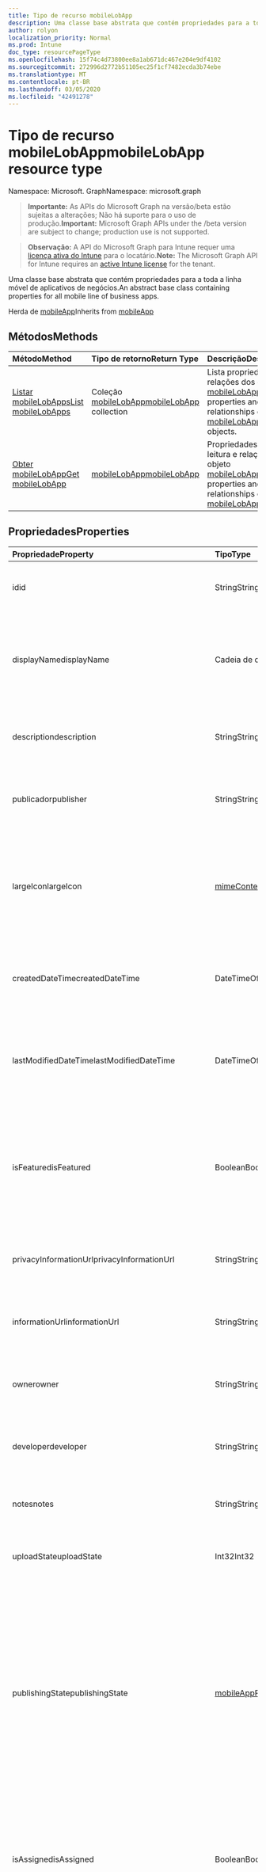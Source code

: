```yaml
---
title: Tipo de recurso mobileLobApp
description: Uma classe base abstrata que contém propriedades para a toda a linha móvel de aplicativos de negócios.
author: rolyon
localization_priority: Normal
ms.prod: Intune
doc_type: resourcePageType
ms.openlocfilehash: 15f74c4d73800ee8a1ab671dc467e204e9df4102
ms.sourcegitcommit: 272996d2772b51105ec25f1cf7482ecda3b74ebe
ms.translationtype: MT
ms.contentlocale: pt-BR
ms.lasthandoff: 03/05/2020
ms.locfileid: "42491278"
---
```

# <a name="mobilelobapp-resource-type"></a><span data-ttu-id="e82b9-103">Tipo de recurso mobileLobApp</span><span class="sxs-lookup"><span data-stu-id="e82b9-103">mobileLobApp resource type</span></span>

<span data-ttu-id="e82b9-104">Namespace: Microsoft. Graph</span><span class="sxs-lookup"><span data-stu-id="e82b9-104">Namespace: microsoft.graph</span></span>

> <span data-ttu-id="e82b9-105">**Importante:** As APIs do Microsoft Graph na versão/beta estão sujeitas a alterações; Não há suporte para o uso de produção.</span><span class="sxs-lookup"><span data-stu-id="e82b9-105">**Important:** Microsoft Graph APIs under the /beta version are subject to change; production use is not supported.</span></span>

> <span data-ttu-id="e82b9-106">**Observação:** A API do Microsoft Graph para Intune requer uma [licença ativa do Intune](https://go.microsoft.com/fwlink/?linkid=839381) para o locatário.</span><span class="sxs-lookup"><span data-stu-id="e82b9-106">**Note:** The Microsoft Graph API for Intune requires an [active Intune license](https://go.microsoft.com/fwlink/?linkid=839381) for the tenant.</span></span>

<span data-ttu-id="e82b9-107">Uma classe base abstrata que contém propriedades para a toda a linha móvel de aplicativos de negócios.</span><span class="sxs-lookup"><span data-stu-id="e82b9-107">An abstract base class containing properties for all mobile line of business apps.</span></span>


<span data-ttu-id="e82b9-108">Herda de [mobileApp](../resources/intune-shared-mobileapp.md)</span><span class="sxs-lookup"><span data-stu-id="e82b9-108">Inherits from [mobileApp](../resources/intune-shared-mobileapp.md)</span></span>

## <a name="methods"></a><span data-ttu-id="e82b9-109">Métodos</span><span class="sxs-lookup"><span data-stu-id="e82b9-109">Methods</span></span>
|<span data-ttu-id="e82b9-110">Método</span><span class="sxs-lookup"><span data-stu-id="e82b9-110">Method</span></span>|<span data-ttu-id="e82b9-111">Tipo de retorno</span><span class="sxs-lookup"><span data-stu-id="e82b9-111">Return Type</span></span>|<span data-ttu-id="e82b9-112">Descrição</span><span class="sxs-lookup"><span data-stu-id="e82b9-112">Description</span></span>|
|:---|:---|:---|
|[<span data-ttu-id="e82b9-113">Listar mobileLobApps</span><span class="sxs-lookup"><span data-stu-id="e82b9-113">List mobileLobApps</span></span>](../api/intune-apps-mobilelobapp-list.md)|<span data-ttu-id="e82b9-114">Coleção [mobileLobApp](../resources/intune-apps-mobilelobapp.md)</span><span class="sxs-lookup"><span data-stu-id="e82b9-114">[mobileLobApp](../resources/intune-apps-mobilelobapp.md) collection</span></span>|<span data-ttu-id="e82b9-115">Lista propriedades e relações dos objetos [mobileLobApp](../resources/intune-apps-mobilelobapp.md).</span><span class="sxs-lookup"><span data-stu-id="e82b9-115">List properties and relationships of the [mobileLobApp](../resources/intune-apps-mobilelobapp.md) objects.</span></span>|
|[<span data-ttu-id="e82b9-116">Obter mobileLobApp</span><span class="sxs-lookup"><span data-stu-id="e82b9-116">Get mobileLobApp</span></span>](../api/intune-apps-mobilelobapp-get.md)|[<span data-ttu-id="e82b9-117">mobileLobApp</span><span class="sxs-lookup"><span data-stu-id="e82b9-117">mobileLobApp</span></span>](../resources/intune-apps-mobilelobapp.md)|<span data-ttu-id="e82b9-118">Propriedades de leitura e relações do objeto [mobileLobApp](../resources/intune-apps-mobilelobapp.md).</span><span class="sxs-lookup"><span data-stu-id="e82b9-118">Read properties and relationships of the [mobileLobApp](../resources/intune-apps-mobilelobapp.md) object.</span></span>|

## <a name="properties"></a><span data-ttu-id="e82b9-119">Propriedades</span><span class="sxs-lookup"><span data-stu-id="e82b9-119">Properties</span></span>
|<span data-ttu-id="e82b9-120">Propriedade</span><span class="sxs-lookup"><span data-stu-id="e82b9-120">Property</span></span>|<span data-ttu-id="e82b9-121">Tipo</span><span class="sxs-lookup"><span data-stu-id="e82b9-121">Type</span></span>|<span data-ttu-id="e82b9-122">Descrição</span><span class="sxs-lookup"><span data-stu-id="e82b9-122">Description</span></span>|
|:---|:---|:---|
|<span data-ttu-id="e82b9-123">id</span><span class="sxs-lookup"><span data-stu-id="e82b9-123">id</span></span>|<span data-ttu-id="e82b9-124">String</span><span class="sxs-lookup"><span data-stu-id="e82b9-124">String</span></span>|<span data-ttu-id="e82b9-125">Chave da entidade.</span><span class="sxs-lookup"><span data-stu-id="e82b9-125">Key of the entity.</span></span> <span data-ttu-id="e82b9-126">Herdado de [mobileApp](../resources/intune-shared-mobileapp.md)</span><span class="sxs-lookup"><span data-stu-id="e82b9-126">Inherited from [mobileApp](../resources/intune-shared-mobileapp.md)</span></span>|
|<span data-ttu-id="e82b9-127">displayName</span><span class="sxs-lookup"><span data-stu-id="e82b9-127">displayName</span></span>|<span data-ttu-id="e82b9-128">Cadeia de caracteres</span><span class="sxs-lookup"><span data-stu-id="e82b9-128">String</span></span>|<span data-ttu-id="e82b9-129">O título do aplicativo importado ou definido pelo administrador.</span><span class="sxs-lookup"><span data-stu-id="e82b9-129">The admin provided or imported title of the app.</span></span> <span data-ttu-id="e82b9-130">Herdado de [mobileApp](../resources/intune-shared-mobileapp.md)</span><span class="sxs-lookup"><span data-stu-id="e82b9-130">Inherited from [mobileApp](../resources/intune-shared-mobileapp.md)</span></span>|
|<span data-ttu-id="e82b9-131">description</span><span class="sxs-lookup"><span data-stu-id="e82b9-131">description</span></span>|<span data-ttu-id="e82b9-132">String</span><span class="sxs-lookup"><span data-stu-id="e82b9-132">String</span></span>|<span data-ttu-id="e82b9-133">A descrição do aplicativo.</span><span class="sxs-lookup"><span data-stu-id="e82b9-133">The description of the app.</span></span> <span data-ttu-id="e82b9-134">Herdado de [mobileApp](../resources/intune-shared-mobileapp.md)</span><span class="sxs-lookup"><span data-stu-id="e82b9-134">Inherited from [mobileApp](../resources/intune-shared-mobileapp.md)</span></span>|
|<span data-ttu-id="e82b9-135">publicador</span><span class="sxs-lookup"><span data-stu-id="e82b9-135">publisher</span></span>|<span data-ttu-id="e82b9-136">String</span><span class="sxs-lookup"><span data-stu-id="e82b9-136">String</span></span>|<span data-ttu-id="e82b9-137">O publicador do aplicativo.</span><span class="sxs-lookup"><span data-stu-id="e82b9-137">The publisher of the app.</span></span> <span data-ttu-id="e82b9-138">Herdado de [mobileApp](../resources/intune-shared-mobileapp.md)</span><span class="sxs-lookup"><span data-stu-id="e82b9-138">Inherited from [mobileApp](../resources/intune-shared-mobileapp.md)</span></span>|
|<span data-ttu-id="e82b9-139">largeIcon</span><span class="sxs-lookup"><span data-stu-id="e82b9-139">largeIcon</span></span>|[<span data-ttu-id="e82b9-140">mimeContent</span><span class="sxs-lookup"><span data-stu-id="e82b9-140">mimeContent</span></span>](../resources/intune-shared-mimecontent.md)|<span data-ttu-id="e82b9-141">O ícone grande, a ser exibido nos detalhes do aplicativo e usado para o carregamento do ícone.</span><span class="sxs-lookup"><span data-stu-id="e82b9-141">The large icon, to be displayed in the app details and used for upload of the icon.</span></span> <span data-ttu-id="e82b9-142">Herdado de [mobileApp](../resources/intune-shared-mobileapp.md)</span><span class="sxs-lookup"><span data-stu-id="e82b9-142">Inherited from [mobileApp](../resources/intune-shared-mobileapp.md)</span></span>|
|<span data-ttu-id="e82b9-143">createdDateTime</span><span class="sxs-lookup"><span data-stu-id="e82b9-143">createdDateTime</span></span>|<span data-ttu-id="e82b9-144">DateTimeOffset</span><span class="sxs-lookup"><span data-stu-id="e82b9-144">DateTimeOffset</span></span>|<span data-ttu-id="e82b9-145">A data e a hora da criação do aplicativo.</span><span class="sxs-lookup"><span data-stu-id="e82b9-145">The date and time the app was created.</span></span> <span data-ttu-id="e82b9-146">Herdado de [mobileApp](../resources/intune-shared-mobileapp.md)</span><span class="sxs-lookup"><span data-stu-id="e82b9-146">Inherited from [mobileApp](../resources/intune-shared-mobileapp.md)</span></span>|
|<span data-ttu-id="e82b9-147">lastModifiedDateTime</span><span class="sxs-lookup"><span data-stu-id="e82b9-147">lastModifiedDateTime</span></span>|<span data-ttu-id="e82b9-148">DateTimeOffset</span><span class="sxs-lookup"><span data-stu-id="e82b9-148">DateTimeOffset</span></span>|<span data-ttu-id="e82b9-149">A data e a hora que o aplicativo foi modificado pela última vez.</span><span class="sxs-lookup"><span data-stu-id="e82b9-149">The date and time the app was last modified.</span></span> <span data-ttu-id="e82b9-150">Herdado de [mobileApp](../resources/intune-shared-mobileapp.md)</span><span class="sxs-lookup"><span data-stu-id="e82b9-150">Inherited from [mobileApp](../resources/intune-shared-mobileapp.md)</span></span>|
|<span data-ttu-id="e82b9-151">isFeatured</span><span class="sxs-lookup"><span data-stu-id="e82b9-151">isFeatured</span></span>|<span data-ttu-id="e82b9-152">Boolean</span><span class="sxs-lookup"><span data-stu-id="e82b9-152">Boolean</span></span>|<span data-ttu-id="e82b9-153">O valor que indica se o aplicativo está marcado como em destaque pelo administrador. Herdado de [mobileApp](../resources/intune-shared-mobileapp.md)</span><span class="sxs-lookup"><span data-stu-id="e82b9-153">The value indicating whether the app is marked as featured by the admin. Inherited from [mobileApp](../resources/intune-shared-mobileapp.md)</span></span>|
|<span data-ttu-id="e82b9-154">privacyInformationUrl</span><span class="sxs-lookup"><span data-stu-id="e82b9-154">privacyInformationUrl</span></span>|<span data-ttu-id="e82b9-155">String</span><span class="sxs-lookup"><span data-stu-id="e82b9-155">String</span></span>|<span data-ttu-id="e82b9-156">A URL da declaração de privacidade.</span><span class="sxs-lookup"><span data-stu-id="e82b9-156">The privacy statement Url.</span></span> <span data-ttu-id="e82b9-157">Herdado de [mobileApp](../resources/intune-shared-mobileapp.md)</span><span class="sxs-lookup"><span data-stu-id="e82b9-157">Inherited from [mobileApp](../resources/intune-shared-mobileapp.md)</span></span>|
|<span data-ttu-id="e82b9-158">informationUrl</span><span class="sxs-lookup"><span data-stu-id="e82b9-158">informationUrl</span></span>|<span data-ttu-id="e82b9-159">String</span><span class="sxs-lookup"><span data-stu-id="e82b9-159">String</span></span>|<span data-ttu-id="e82b9-160">A URL de informações adicionais.</span><span class="sxs-lookup"><span data-stu-id="e82b9-160">The more information Url.</span></span> <span data-ttu-id="e82b9-161">Herdado de [mobileApp](../resources/intune-shared-mobileapp.md)</span><span class="sxs-lookup"><span data-stu-id="e82b9-161">Inherited from [mobileApp](../resources/intune-shared-mobileapp.md)</span></span>|
|<span data-ttu-id="e82b9-162">owner</span><span class="sxs-lookup"><span data-stu-id="e82b9-162">owner</span></span>|<span data-ttu-id="e82b9-163">String</span><span class="sxs-lookup"><span data-stu-id="e82b9-163">String</span></span>|<span data-ttu-id="e82b9-164">O proprietário do conteúdo.</span><span class="sxs-lookup"><span data-stu-id="e82b9-164">The owner of the app.</span></span> <span data-ttu-id="e82b9-165">Herdado de [mobileApp](../resources/intune-shared-mobileapp.md)</span><span class="sxs-lookup"><span data-stu-id="e82b9-165">Inherited from [mobileApp](../resources/intune-shared-mobileapp.md)</span></span>|
|<span data-ttu-id="e82b9-166">developer</span><span class="sxs-lookup"><span data-stu-id="e82b9-166">developer</span></span>|<span data-ttu-id="e82b9-167">String</span><span class="sxs-lookup"><span data-stu-id="e82b9-167">String</span></span>|<span data-ttu-id="e82b9-168">O desenvolvedor do aplicativo.</span><span class="sxs-lookup"><span data-stu-id="e82b9-168">The developer of the app.</span></span> <span data-ttu-id="e82b9-169">Herdado de [mobileApp](../resources/intune-shared-mobileapp.md)</span><span class="sxs-lookup"><span data-stu-id="e82b9-169">Inherited from [mobileApp](../resources/intune-shared-mobileapp.md)</span></span>|
|<span data-ttu-id="e82b9-170">notes</span><span class="sxs-lookup"><span data-stu-id="e82b9-170">notes</span></span>|<span data-ttu-id="e82b9-171">String</span><span class="sxs-lookup"><span data-stu-id="e82b9-171">String</span></span>|<span data-ttu-id="e82b9-172">Anotações do aplicativo.</span><span class="sxs-lookup"><span data-stu-id="e82b9-172">Notes for the app.</span></span> <span data-ttu-id="e82b9-173">Herdada de [mobileApp](../resources/intune-shared-mobileapp.md)</span><span class="sxs-lookup"><span data-stu-id="e82b9-173">Inherited from [mobileApp](../resources/intune-shared-mobileapp.md)</span></span>|
|<span data-ttu-id="e82b9-174">uploadState</span><span class="sxs-lookup"><span data-stu-id="e82b9-174">uploadState</span></span>|<span data-ttu-id="e82b9-175">Int32</span><span class="sxs-lookup"><span data-stu-id="e82b9-175">Int32</span></span>|<span data-ttu-id="e82b9-176">O estado de upload.</span><span class="sxs-lookup"><span data-stu-id="e82b9-176">The upload state.</span></span> <span data-ttu-id="e82b9-177">Herdada de [mobileApp](../resources/intune-shared-mobileapp.md)</span><span class="sxs-lookup"><span data-stu-id="e82b9-177">Inherited from [mobileApp](../resources/intune-shared-mobileapp.md)</span></span>|
|<span data-ttu-id="e82b9-178">publishingState</span><span class="sxs-lookup"><span data-stu-id="e82b9-178">publishingState</span></span>|[<span data-ttu-id="e82b9-179">mobileAppPublishingState</span><span class="sxs-lookup"><span data-stu-id="e82b9-179">mobileAppPublishingState</span></span>](../resources/intune-apps-mobileapppublishingstate.md)|<span data-ttu-id="e82b9-180">O estado de publicação do aplicativo.</span><span class="sxs-lookup"><span data-stu-id="e82b9-180">The publishing state for the app.</span></span> <span data-ttu-id="e82b9-181">O aplicativo não pode ser assinado, a menos que ele seja publicado.</span><span class="sxs-lookup"><span data-stu-id="e82b9-181">The app cannot be assigned unless the app is published.</span></span> <span data-ttu-id="e82b9-182">Herdado de [mobileApp](../resources/intune-shared-mobileapp.md).</span><span class="sxs-lookup"><span data-stu-id="e82b9-182">Inherited from [mobileApp](../resources/intune-shared-mobileapp.md).</span></span> <span data-ttu-id="e82b9-183">Os valores possíveis são: `notPublished`, `processing`, `published`.</span><span class="sxs-lookup"><span data-stu-id="e82b9-183">Possible values are: `notPublished`, `processing`, `published`.</span></span>|
|<span data-ttu-id="e82b9-184">isAssigned</span><span class="sxs-lookup"><span data-stu-id="e82b9-184">isAssigned</span></span>|<span data-ttu-id="e82b9-185">Boolean</span><span class="sxs-lookup"><span data-stu-id="e82b9-185">Boolean</span></span>|<span data-ttu-id="e82b9-186">O valor que indica se o aplicativo é atribuído a pelo menos um grupo.</span><span class="sxs-lookup"><span data-stu-id="e82b9-186">The value indicating whether the app is assigned to at least one group.</span></span> <span data-ttu-id="e82b9-187">Herdado de [mobileApp](../resources/intune-shared-mobileapp.md)</span><span class="sxs-lookup"><span data-stu-id="e82b9-187">Inherited from [mobileApp](../resources/intune-shared-mobileapp.md)</span></span>|
|<span data-ttu-id="e82b9-188">roleScopeTagIds</span><span class="sxs-lookup"><span data-stu-id="e82b9-188">roleScopeTagIds</span></span>|<span data-ttu-id="e82b9-189">String collection</span><span class="sxs-lookup"><span data-stu-id="e82b9-189">String collection</span></span>|<span data-ttu-id="e82b9-190">Lista de IDs de marca de escopo para este aplicativo móvel.</span><span class="sxs-lookup"><span data-stu-id="e82b9-190">List of scope tag ids for this mobile app.</span></span> <span data-ttu-id="e82b9-191">Herdado de [mobileApp](../resources/intune-shared-mobileapp.md)</span><span class="sxs-lookup"><span data-stu-id="e82b9-191">Inherited from [mobileApp](../resources/intune-shared-mobileapp.md)</span></span>|
|<span data-ttu-id="e82b9-192">dependentAppCount</span><span class="sxs-lookup"><span data-stu-id="e82b9-192">dependentAppCount</span></span>|<span data-ttu-id="e82b9-193">Int32</span><span class="sxs-lookup"><span data-stu-id="e82b9-193">Int32</span></span>|<span data-ttu-id="e82b9-194">O número total de dependências do aplicativo filho.</span><span class="sxs-lookup"><span data-stu-id="e82b9-194">The total number of dependencies the child app has.</span></span> <span data-ttu-id="e82b9-195">Herdado de [mobileApp](../resources/intune-shared-mobileapp.md)</span><span class="sxs-lookup"><span data-stu-id="e82b9-195">Inherited from [mobileApp](../resources/intune-shared-mobileapp.md)</span></span>|
|<span data-ttu-id="e82b9-196">committedContentVersion</span><span class="sxs-lookup"><span data-stu-id="e82b9-196">committedContentVersion</span></span>|<span data-ttu-id="e82b9-197">String</span><span class="sxs-lookup"><span data-stu-id="e82b9-197">String</span></span>|<span data-ttu-id="e82b9-198">A versão do conteúdo interno confirmado.</span><span class="sxs-lookup"><span data-stu-id="e82b9-198">The internal committed content version.</span></span>|
|<span data-ttu-id="e82b9-199">fileName</span><span class="sxs-lookup"><span data-stu-id="e82b9-199">fileName</span></span>|<span data-ttu-id="e82b9-200">String</span><span class="sxs-lookup"><span data-stu-id="e82b9-200">String</span></span>|<span data-ttu-id="e82b9-201">O nome do arquivo do aplicativo Lob principal.</span><span class="sxs-lookup"><span data-stu-id="e82b9-201">The name of the main Lob application file.</span></span>|
|<span data-ttu-id="e82b9-202">size</span><span class="sxs-lookup"><span data-stu-id="e82b9-202">size</span></span>|<span data-ttu-id="e82b9-203">Int64</span><span class="sxs-lookup"><span data-stu-id="e82b9-203">Int64</span></span>|<span data-ttu-id="e82b9-204">O tamanho total, incluindo todos os arquivos carregados.</span><span class="sxs-lookup"><span data-stu-id="e82b9-204">The total size, including all uploaded files.</span></span>|

## <a name="relationships"></a><span data-ttu-id="e82b9-205">Relações</span><span class="sxs-lookup"><span data-stu-id="e82b9-205">Relationships</span></span>
|<span data-ttu-id="e82b9-206">Relação</span><span class="sxs-lookup"><span data-stu-id="e82b9-206">Relationship</span></span>|<span data-ttu-id="e82b9-207">Tipo</span><span class="sxs-lookup"><span data-stu-id="e82b9-207">Type</span></span>|<span data-ttu-id="e82b9-208">Descrição</span><span class="sxs-lookup"><span data-stu-id="e82b9-208">Description</span></span>|
|:---|:---|:---|
|<span data-ttu-id="e82b9-209">categories</span><span class="sxs-lookup"><span data-stu-id="e82b9-209">categories</span></span>|<span data-ttu-id="e82b9-210">Coleção [mobileAppCategory](../resources/intune-apps-mobileappcategory.md)</span><span class="sxs-lookup"><span data-stu-id="e82b9-210">[mobileAppCategory](../resources/intune-apps-mobileappcategory.md) collection</span></span>|<span data-ttu-id="e82b9-211">A lista de categorias para este aplicativo.</span><span class="sxs-lookup"><span data-stu-id="e82b9-211">The list of categories for this app.</span></span> <span data-ttu-id="e82b9-212">Herdado de [mobileApp](../resources/intune-shared-mobileapp.md)</span><span class="sxs-lookup"><span data-stu-id="e82b9-212">Inherited from [mobileApp](../resources/intune-shared-mobileapp.md)</span></span>|
|<span data-ttu-id="e82b9-213">assignments</span><span class="sxs-lookup"><span data-stu-id="e82b9-213">assignments</span></span>|<span data-ttu-id="e82b9-214">Coleção [mobileAppAssignment](../resources/intune-apps-mobileappassignment.md)</span><span class="sxs-lookup"><span data-stu-id="e82b9-214">[mobileAppAssignment](../resources/intune-apps-mobileappassignment.md) collection</span></span>|<span data-ttu-id="e82b9-215">A lista de atribuições de grupo para esse aplicativo móvel.</span><span class="sxs-lookup"><span data-stu-id="e82b9-215">The list of group assignments for this mobile app.</span></span> <span data-ttu-id="e82b9-216">Herdado de [mobileApp](../resources/intune-shared-mobileapp.md)</span><span class="sxs-lookup"><span data-stu-id="e82b9-216">Inherited from [mobileApp](../resources/intune-shared-mobileapp.md)</span></span>|
|<span data-ttu-id="e82b9-217">installSummary</span><span class="sxs-lookup"><span data-stu-id="e82b9-217">installSummary</span></span>|[<span data-ttu-id="e82b9-218">mobileAppInstallSummary</span><span class="sxs-lookup"><span data-stu-id="e82b9-218">mobileAppInstallSummary</span></span>](../resources/intune-apps-mobileappinstallsummary.md)|<span data-ttu-id="e82b9-219">Resumo de instalação do aplicativo móvel.</span><span class="sxs-lookup"><span data-stu-id="e82b9-219">Mobile App Install Summary.</span></span> <span data-ttu-id="e82b9-220">Herdado de [mobileApp](../resources/intune-shared-mobileapp.md)</span><span class="sxs-lookup"><span data-stu-id="e82b9-220">Inherited from [mobileApp](../resources/intune-shared-mobileapp.md)</span></span>|
|<span data-ttu-id="e82b9-221">deviceStatuses</span><span class="sxs-lookup"><span data-stu-id="e82b9-221">deviceStatuses</span></span>|<span data-ttu-id="e82b9-222">coleção [mobileAppInstallStatus](../resources/intune-apps-mobileappinstallstatus.md)</span><span class="sxs-lookup"><span data-stu-id="e82b9-222">[mobileAppInstallStatus](../resources/intune-apps-mobileappinstallstatus.md) collection</span></span>|<span data-ttu-id="e82b9-223">A lista de Estados de instalação para este aplicativo móvel.</span><span class="sxs-lookup"><span data-stu-id="e82b9-223">The list of installation states for this mobile app.</span></span> <span data-ttu-id="e82b9-224">Herdado de [mobileApp](../resources/intune-shared-mobileapp.md)</span><span class="sxs-lookup"><span data-stu-id="e82b9-224">Inherited from [mobileApp](../resources/intune-shared-mobileapp.md)</span></span>|
|<span data-ttu-id="e82b9-225">userStatuses</span><span class="sxs-lookup"><span data-stu-id="e82b9-225">userStatuses</span></span>|<span data-ttu-id="e82b9-226">coleção [userAppInstallStatus](../resources/intune-apps-userappinstallstatus.md)</span><span class="sxs-lookup"><span data-stu-id="e82b9-226">[userAppInstallStatus](../resources/intune-apps-userappinstallstatus.md) collection</span></span>|<span data-ttu-id="e82b9-227">A lista de Estados de instalação para este aplicativo móvel.</span><span class="sxs-lookup"><span data-stu-id="e82b9-227">The list of installation states for this mobile app.</span></span> <span data-ttu-id="e82b9-228">Herdado de [mobileApp](../resources/intune-shared-mobileapp.md)</span><span class="sxs-lookup"><span data-stu-id="e82b9-228">Inherited from [mobileApp](../resources/intune-shared-mobileapp.md)</span></span>|
|<span data-ttu-id="e82b9-229">relações</span><span class="sxs-lookup"><span data-stu-id="e82b9-229">relationships</span></span>|<span data-ttu-id="e82b9-230">coleção [mobileAppRelationship](../resources/intune-apps-mobileapprelationship.md)</span><span class="sxs-lookup"><span data-stu-id="e82b9-230">[mobileAppRelationship](../resources/intune-apps-mobileapprelationship.md) collection</span></span>|<span data-ttu-id="e82b9-231">Lista de relações para este aplicativo móvel.</span><span class="sxs-lookup"><span data-stu-id="e82b9-231">List of relationships for this mobile app.</span></span> <span data-ttu-id="e82b9-232">Herdado de [mobileApp](../resources/intune-shared-mobileapp.md)</span><span class="sxs-lookup"><span data-stu-id="e82b9-232">Inherited from [mobileApp](../resources/intune-shared-mobileapp.md)</span></span>|
|<span data-ttu-id="e82b9-233">contentVersions</span><span class="sxs-lookup"><span data-stu-id="e82b9-233">contentVersions</span></span>|<span data-ttu-id="e82b9-234">Coleção [mobileAppContent](../resources/intune-apps-mobileappcontent.md)</span><span class="sxs-lookup"><span data-stu-id="e82b9-234">[mobileAppContent](../resources/intune-apps-mobileappcontent.md) collection</span></span>|<span data-ttu-id="e82b9-235">A lista das versões de conteúdo deste aplicativo.</span><span class="sxs-lookup"><span data-stu-id="e82b9-235">The list of content versions for this app.</span></span>|

## <a name="json-representation"></a><span data-ttu-id="e82b9-236">Representação JSON</span><span class="sxs-lookup"><span data-stu-id="e82b9-236">JSON Representation</span></span>
<span data-ttu-id="e82b9-237">Veja a seguir uma representação JSON do recurso.</span><span class="sxs-lookup"><span data-stu-id="e82b9-237">Here is a JSON representation of the resource.</span></span>
<!-- {
  "blockType": "resource",
  "keyProperty": "id",
  "@odata.type": "microsoft.graph.mobileLobApp"
}
-->
``` json
{
  "@odata.type": "#microsoft.graph.mobileLobApp",
  "id": "String (identifier)",
  "displayName": "String",
  "description": "String",
  "publisher": "String",
  "largeIcon": {
    "@odata.type": "microsoft.graph.mimeContent",
    "type": "String",
    "value": "binary"
  },
  "createdDateTime": "String (timestamp)",
  "lastModifiedDateTime": "String (timestamp)",
  "isFeatured": true,
  "privacyInformationUrl": "String",
  "informationUrl": "String",
  "owner": "String",
  "developer": "String",
  "notes": "String",
  "uploadState": 1024,
  "publishingState": "String",
  "isAssigned": true,
  "roleScopeTagIds": [
    "String"
  ],
  "dependentAppCount": 1024,
  "committedContentVersion": "String",
  "fileName": "String",
  "size": 1024
}
```



